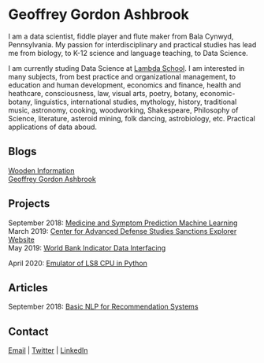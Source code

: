 # Geoffrey Gordon Ashbrook

I am a data scientist, fiddle player and flute maker from Bala Cynwyd, Pennsylvania. My passion for interdisciplinary and practical studies has lead me from biology, to K-12 science and language teaching, to Data Science. 

I am currently studing Data Science at [Lambda School](https://lambdaschool.com/). I am interested in many subjects, from best practice and organizational management, to education and human development, economics and finance, health and heathcare, consciousness, law, visual arts, poetry, botany, economic-botany, linguistics, international studies, mythology, history, traditional music, astronomy, cooking, woodworking, Shakespeare, Philosophy of Science, literature, asteroid mining, folk dancing, astrobiology, etc. Practical applications of data aboud.

## Blogs
[Wooden Information](https://medium.com/wooden-information/)  
[Geoffrey Gordon Ashbrook](https://medium.com/@GeoffreyGordonAshbrook/)  

## Projects
September 2018: [Medicine and Symptom Prediction Machine Learning](https://)  
March 2019: [Center for Advanced Defense Studies Sanctions Explorer Website](https://)  
May 2019: [World Bank Indicator Data Interfacing](https://)  

April 2020: [Emulator of LS8 CPU in Python](https://https://github.com/lineality/ls8_emulator)  

## Articles
September 2018: [Basic NLP for Recommendation Systems](https://colab.research.google.com/drive/1n0QHVKLmjHhb1J0PVumoxq58-1OevP5b)  

## Contact
[Email](mailto:geoffreygordonashbrook@gmail.com) \| [Twitter](https://twitter.com/GG_Ashbrook) \| [LinkedIn](https://www.linkedin.com/in/geoffrey-gordon-ashbrook//)  

